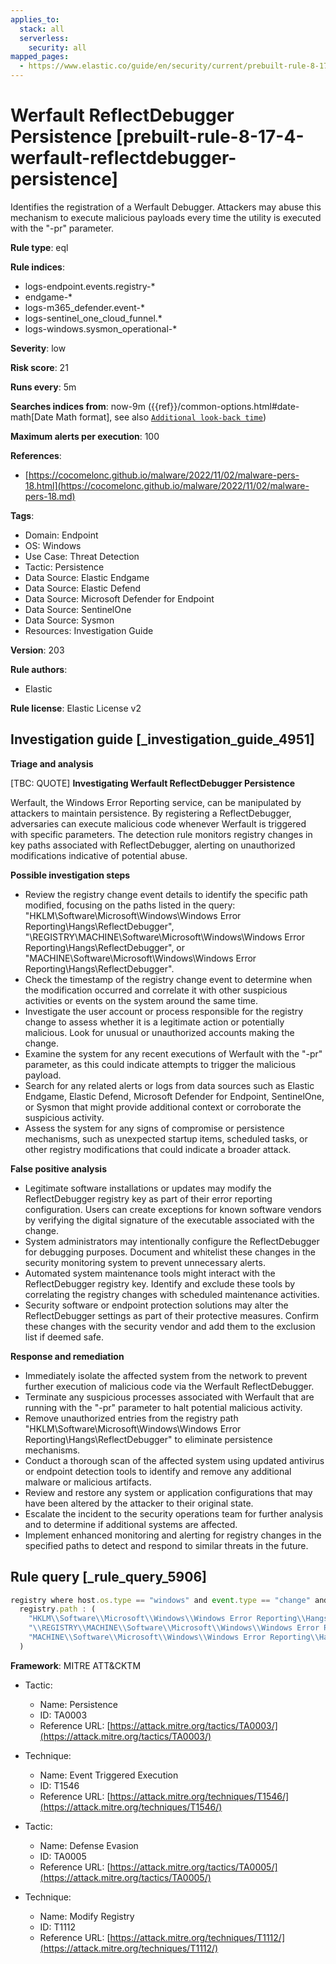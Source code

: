 ```yaml
---
applies_to:
  stack: all
  serverless:
    security: all
mapped_pages:
  - https://www.elastic.co/guide/en/security/current/prebuilt-rule-8-17-4-werfault-reflectdebugger-persistence.html
---
```


# Werfault ReflectDebugger Persistence [prebuilt-rule-8-17-4-werfault-reflectdebugger-persistence]

Identifies the registration of a Werfault Debugger. Attackers may abuse this mechanism to execute malicious payloads every time the utility is executed with the "-pr" parameter.

**Rule type**: eql

**Rule indices**:

* logs-endpoint.events.registry-*
* endgame-*
* logs-m365_defender.event-*
* logs-sentinel_one_cloud_funnel.*
* logs-windows.sysmon_operational-*

**Severity**: low

**Risk score**: 21

**Runs every**: 5m

**Searches indices from**: now-9m ({{ref}}/common-options.html#date-math[Date Math format], see also [`Additional look-back time`](docs-content://solutions/security/detect-and-alert/create-detection-rule.md#rule-schedule))

**Maximum alerts per execution**: 100

**References**:

* [https://cocomelonc.github.io/malware/2022/11/02/malware-pers-18.html](https://cocomelonc.github.io/malware/2022/11/02/malware-pers-18.md)

**Tags**:

* Domain: Endpoint
* OS: Windows
* Use Case: Threat Detection
* Tactic: Persistence
* Data Source: Elastic Endgame
* Data Source: Elastic Defend
* Data Source: Microsoft Defender for Endpoint
* Data Source: SentinelOne
* Data Source: Sysmon
* Resources: Investigation Guide

**Version**: 203

**Rule authors**:

* Elastic

**Rule license**: Elastic License v2

## Investigation guide [_investigation_guide_4951]

**Triage and analysis**

[TBC: QUOTE]
**Investigating Werfault ReflectDebugger Persistence**

Werfault, the Windows Error Reporting service, can be manipulated by attackers to maintain persistence. By registering a ReflectDebugger, adversaries can execute malicious code whenever Werfault is triggered with specific parameters. The detection rule monitors registry changes in key paths associated with ReflectDebugger, alerting on unauthorized modifications indicative of potential abuse.

**Possible investigation steps**

* Review the registry change event details to identify the specific path modified, focusing on the paths listed in the query: "HKLM\Software\Microsoft\Windows\Windows Error Reporting\Hangs\ReflectDebugger", "\REGISTRY\MACHINE\Software\Microsoft\Windows\Windows Error Reporting\Hangs\ReflectDebugger", or "MACHINE\Software\Microsoft\Windows\Windows Error Reporting\Hangs\ReflectDebugger".
* Check the timestamp of the registry change event to determine when the modification occurred and correlate it with other suspicious activities or events on the system around the same time.
* Investigate the user account or process responsible for the registry change to assess whether it is a legitimate action or potentially malicious. Look for unusual or unauthorized accounts making the change.
* Examine the system for any recent executions of Werfault with the "-pr" parameter, as this could indicate attempts to trigger the malicious payload.
* Search for any related alerts or logs from data sources such as Elastic Endgame, Elastic Defend, Microsoft Defender for Endpoint, SentinelOne, or Sysmon that might provide additional context or corroborate the suspicious activity.
* Assess the system for any signs of compromise or persistence mechanisms, such as unexpected startup items, scheduled tasks, or other registry modifications that could indicate a broader attack.

**False positive analysis**

* Legitimate software installations or updates may modify the ReflectDebugger registry key as part of their error reporting configuration. Users can create exceptions for known software vendors by verifying the digital signature of the executable associated with the change.
* System administrators may intentionally configure the ReflectDebugger for debugging purposes. Document and whitelist these changes in the security monitoring system to prevent unnecessary alerts.
* Automated system maintenance tools might interact with the ReflectDebugger registry key. Identify and exclude these tools by correlating the registry changes with scheduled maintenance activities.
* Security software or endpoint protection solutions may alter the ReflectDebugger settings as part of their protective measures. Confirm these changes with the security vendor and add them to the exclusion list if deemed safe.

**Response and remediation**

* Immediately isolate the affected system from the network to prevent further execution of malicious code via the Werfault ReflectDebugger.
* Terminate any suspicious processes associated with Werfault that are running with the "-pr" parameter to halt potential malicious activity.
* Remove unauthorized entries from the registry path "HKLM\Software\Microsoft\Windows\Windows Error Reporting\Hangs\ReflectDebugger" to eliminate persistence mechanisms.
* Conduct a thorough scan of the affected system using updated antivirus or endpoint detection tools to identify and remove any additional malware or malicious artifacts.
* Review and restore any system or application configurations that may have been altered by the attacker to their original state.
* Escalate the incident to the security operations team for further analysis and to determine if additional systems are affected.
* Implement enhanced monitoring and alerting for registry changes in the specified paths to detect and respond to similar threats in the future.


## Rule query [_rule_query_5906]

```js
registry where host.os.type == "windows" and event.type == "change" and
  registry.path : (
    "HKLM\\Software\\Microsoft\\Windows\\Windows Error Reporting\\Hangs\\ReflectDebugger",
    "\\REGISTRY\\MACHINE\\Software\\Microsoft\\Windows\\Windows Error Reporting\\Hangs\\ReflectDebugger",
    "MACHINE\\Software\\Microsoft\\Windows\\Windows Error Reporting\\Hangs\\ReflectDebugger"
  )
```

**Framework**: MITRE ATT&CKTM

* Tactic:

    * Name: Persistence
    * ID: TA0003
    * Reference URL: [https://attack.mitre.org/tactics/TA0003/](https://attack.mitre.org/tactics/TA0003/)

* Technique:

    * Name: Event Triggered Execution
    * ID: T1546
    * Reference URL: [https://attack.mitre.org/techniques/T1546/](https://attack.mitre.org/techniques/T1546/)

* Tactic:

    * Name: Defense Evasion
    * ID: TA0005
    * Reference URL: [https://attack.mitre.org/tactics/TA0005/](https://attack.mitre.org/tactics/TA0005/)

* Technique:

    * Name: Modify Registry
    * ID: T1112
    * Reference URL: [https://attack.mitre.org/techniques/T1112/](https://attack.mitre.org/techniques/T1112/)



